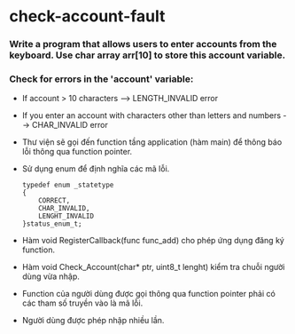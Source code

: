 # check-account-fault

### Write a program that allows users to enter accounts from the keyboard. Use char array arr[10] to store this account variable.

### Check for errors in the 'account' variable:
* If account > 10 characters --> LENGTH_INVALID error
* If you enter an account with characters other than letters and numbers --> CHAR_INVALID error   
* Thư viện sẽ gọi đến function tầng application (hàm main) để thông báo lỗi thông qua function pointer. 
* Sử dụng enum để định nghĩa các mã lỗi.
  
      typedef enum _statetype 
      { 
          CORRECT, 
          CHAR_INVALID, 
          LENGHT_INVALID 
      }status_enum_t; 

* Hàm void RegisterCallback(func func_add) cho phép ứng dụng đăng ký function.
* Hàm void Check_Account(char* ptr, uint8_t lenght) kiểm tra chuỗi người dùng vừa nhập. 
* Function của người dùng được gọi thông qua function pointer phải có các tham số truyền vào là mã lỗi. 
* Người dùng được phép nhập nhiều lần.
